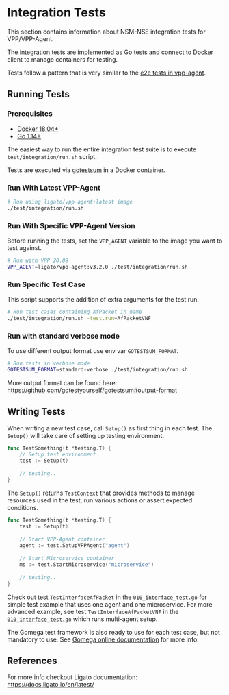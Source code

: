 # Integration Tests

This section contains information about NSM-NSE integration tests for VPP/VPP-Agent.

The integration tests are implemented as Go tests and connect to Docker client to manage containers for testing. 

Tests follow a pattern that is very similar to the [e2e tests in vpp-agent](https://docs.ligato.io/en/latest/testing/end-to-end-tests).

## Running Tests

### Prerequisites

- [Docker 18.04+](https://docs.docker.com/engine/install)
- [Go 1.14+](https://golang.org/doc/install)

The easiest way to run the entire integration test suite is to execute `test/integration/run.sh` script.

Tests are executed via [gotestsum](https://github.com/gotestyourself/gotestsum) in a Docker container.

### Run With Latest VPP-Agent

```sh
# Run using ligato/vpp-agent:latest image
./test/integration/run.sh
```

### Run With Specific VPP-Agent Version

Before running the tests, set the `VPP_AGENT` variable to the image you want to test against.

```sh
# Run with VPP 20.09
VPP_AGENT=ligato/vpp-agent:v3.2.0 ./test/integration/run.sh
```

### Run Specific Test Case

This script supports the addition of extra arguments for the test run.

```sh
# Run test cases containing AfPacket in name
./test/integration/run.sh -test.run=AfPacketVNF
```

### Run with standard verbose mode

To use different output format use env var `GOTESTSUM_FORMAT`.

```sh
# Run tests in verbose mode
GOTESTSUM_FORMAT=standard-verbose ./test/integration/run.sh
```

More output format can be found here: https://github.com/gotestyourself/gotestsum#output-format

## Writing Tests

When writing a new test case, call `Setup()` as first thing in each test. The `Setup()` will take care of setting up testing environment. 

```go
func TestSomething(t *testing.T) {
    // Setup test environment
    test := Setup(t)
    
    // testing..
}
```

The `Setup()` returns `TestContext` that provides methods to manage resources used in the test, run various actions or assert expected conditions.

```go
func TestSomething(t *testing.T) {
    test := Setup(t)
    
    // Start VPP-Agent container
    agent := test.SetupVPPAgent("agent")
    
    // Start Microservice container
    ms := test.StartMicroservice("microservice")
    
    // testing..
}
```

Check out test `TestInterfaceAfPacket` in the [`010_interface_test.go`](010_interface_test.go) for simple test example that uses one agent and one microservice. For more advanced example, see test `TestInterfaceAfPacketVNF` in the [`010_interface_test.go`](010_interface_test.go) which runs multi-agent setup.

The Gomega test framework is also ready to use for each test case, but not mandatory to use. See [Gomega online documentation](https://onsi.github.io/gomega/#making-assertions) for more info.

## References

For more info checkout Ligato documentation: https://docs.ligato.io/en/latest/
